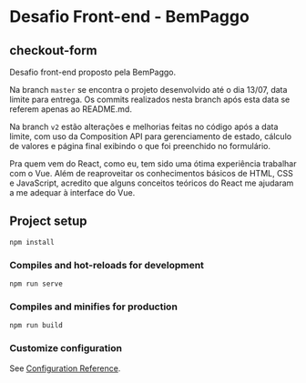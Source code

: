 # Desafio Front-end - BemPaggo 
## checkout-form

Desafio front-end proposto pela BemPaggo.

Na branch ```master``` se encontra o projeto desenvolvido até o dia 13/07, data limite para entrega. Os commits realizados nesta branch após esta data se referem apenas ao README.md.

Na branch ```v2``` estão alterações e melhorias feitas no código após a data limite, com uso da Composition API para gerenciamento de estado, cálculo de valores e página final exibindo o que foi preenchido no formulário.

Pra quem vem do React, como eu, tem sido uma ótima experiência trabalhar com o Vue. Além de reaproveitar os conhecimentos básicos de HTML, CSS e JavaScript, acredito que alguns conceitos teóricos do React me ajudaram a me adequar à interface do Vue.



## Project setup
```
npm install
```

### Compiles and hot-reloads for development
```
npm run serve
```

### Compiles and minifies for production
```
npm run build
```

### Customize configuration
See [Configuration Reference](https://cli.vuejs.org/config/).
